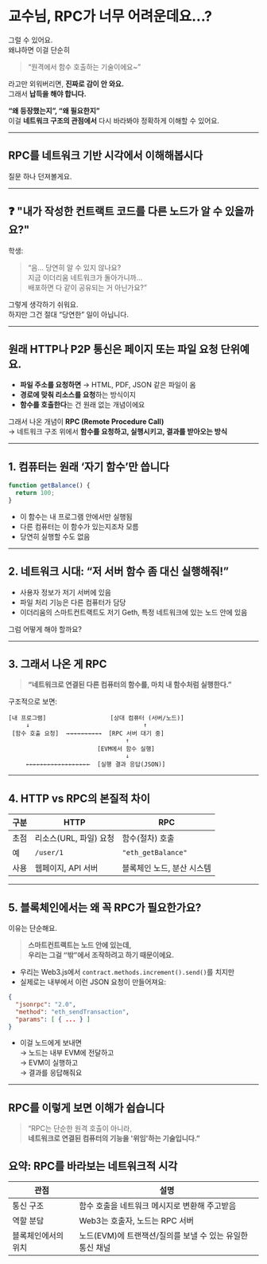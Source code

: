 # **교수님, RPC가 너무 어려운데요...?**

그럴 수 있어요.  
왜냐하면 이걸 단순히

> “원격에서 함수 호출하는 기술이에요~”

라고만 외워버리면, **진짜로 감이 안 와요.**  
그래서 **납득을 해야 합니다.**

**“왜 등장했는지”, “왜 필요한지”**  
이걸 **네트워크 구조의 관점에서** 다시 바라봐야 정확하게 이해할 수 있어요.

---

## RPC를 네트워크 기반 시각에서 이해해봅시다

질문 하나 던져볼게요.

---

## ❓ **"내가 작성한 컨트랙트 코드를 다른 노드가 알 수 있을까요?"**

학생:

> “음… 당연히 알 수 있지 않나요?  
> 지금 이더리움 네트워크가 돌아가니까…  
> 배포하면 다 같이 공유되는 거 아닌가요?”

그렇게 생각하기 쉬워요.  
하지만 그건 절대 “당연한” 일이 아닙니다.

---

## **원래 HTTP나 P2P 통신은 페이지 또는 파일 요청 단위**예요.

- **파일 주소를 요청하면** → HTML, PDF, JSON 같은 파일이 옴
- **경로에 맞춰 리소스를 요청**하는 방식이지
- **함수를 호출한다**는 건 원래 없는 개념이에요

그래서 나온 개념이 **RPC (Remote Procedure Call)**  
→ 네트워크 구조 위에서 **함수를 요청하고, 실행시키고, 결과를 받아오는 방식**

---

## 1. 컴퓨터는 원래 ‘자기 함수’만 씁니다

```js
function getBalance() {
  return 100;
}
```

- 이 함수는 내 프로그램 안에서만 실행됨
- 다른 컴퓨터는 이 함수가 있는지조차 모름
- 당연히 실행할 수도 없음

---

## 2. 네트워크 시대: “저 서버 함수 좀 대신 실행해줘!”

- 사용자 정보가 저기 서버에 있음
- 파일 처리 기능은 다른 컴퓨터가 담당
- 이더리움의 스마트컨트랙트도 저기 Geth, 특정 네트워크에 있는 노드 안에 있음

그럼 어떻게 해야 할까요?

---

## 3. 그래서 나온 게 RPC

> **“네트워크로 연결된 다른 컴퓨터의 함수를, 마치 내 함수처럼 실행한다.”**

구조적으로 보면:

```
[내 프로그램]                  [상대 컴퓨터 (서버/노드)]
     ↓                                ↑
 [함수 호출 요청]  →→→→→→→→→→  [RPC 서버 대기 중]
                                 ↑
                         [EVM에서 함수 실행]
                                 ↓
     ←←←←←←←←←←←←←←←←←←  [실행 결과 응답(JSON)]
```

---

## 4. HTTP vs RPC의 본질적 차이

| 구분 | HTTP                   | RPC                        |
| ---- | ---------------------- | -------------------------- |
| 초점 | 리소스(URL, 파일) 요청 | 함수(절차) 호출            |
| 예   | `/user/1`              | `"eth_getBalance"`         |
| 사용 | 웹페이지, API 서버     | 블록체인 노드, 분산 시스템 |

---

## 5. 블록체인에서는 왜 꼭 RPC가 필요한가요?

이유는 단순해요.

> **스마트컨트랙트는 노드 안에 있는데,  
> 우리는 그걸 “밖”에서 조작하려고 하기 때문이에요.**

- 우리는 Web3.js에서 `contract.methods.increment().send()`를 치지만
- 실제로는 내부에서 이런 JSON 요청이 만들어져요:

```json
{
  "jsonrpc": "2.0",
  "method": "eth_sendTransaction",
  "params": [ { ... } ]
}
```

- 이걸 노드에게 보내면  
  → 노드는 내부 EVM에 전달하고  
  → EVM이 실행하고  
  → 결과를 응답해줘요

---

## RPC를 이렇게 보면 이해가 쉽습니다

> “RPC는 단순한 원격 호출이 아니라,  
> **네트워크로 연결된 컴퓨터의 기능을 '위임'하는 기술입니다.”**

## 요약: RPC를 바라보는 네트워크적 시각

| 관점                | 설명                                                      |
| ------------------- | --------------------------------------------------------- |
| 통신 구조           | 함수 호출을 네트워크 메시지로 변환해 주고받음             |
| 역할 분담           | Web3는 호출자, 노드는 RPC 서버                            |
| 블록체인에서의 위치 | 노드(EVM)에 트랜잭션/질의를 보낼 수 있는 유일한 통신 채널 |
